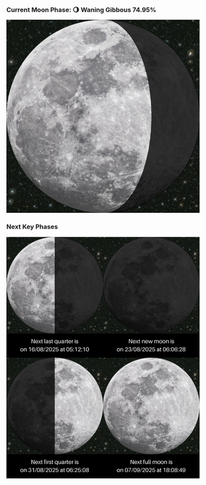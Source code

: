 ### Current Moon Phase: 🌖 Waning Gibbous 74.95%
![Moon Phase](moonphase.png)
### Next Key Phases
![Gallery](gallery.png)